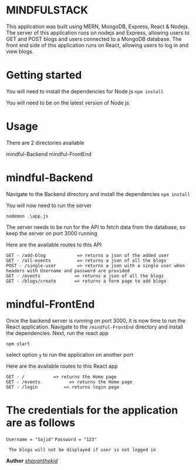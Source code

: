 # MINDFULSTACK 
This application was built using MERN, MongoDB, Express, React & Nodejs.
The server of this application runs on nodejs and Express, allowing users to GET and POST blogs and users connected to a MongoDB database.
The front end side of this application runs on React, allowing users to log in and view blogs.

#  Getting started
You will need to install the dependencies for Node js 
``npm install``

You will need to be on the latest version of Node js

# Usage

There are 2 directories available

mindful-Backend
mindful-FrontEnd

# mindful-Backend
Navigate to the Backend directory and install the dependencies
`npm install`

You will now need to run the server

`nodemon .\app.js`

The server needs to be run for the API to fetch data from the database, so keep the server on port 3000 running 

Here are the available routes to this API
````
GET - /add-blog            => returns a json of the added user
GET - /all-events          => returns a json of all the blogs 
POST - /single-user        => returns a json with a single user when headers with Username and password are provided
GET - /events             => returns a json of all the blogs
GET - /blogs/create       => returns a form page to add blogs
````
# mindful-FrontEnd

Once the backend server is running on port 3000, it is now time to run the React application.
Navigate to the `/mindful-FrontEnd` directory and install the dependencies.
Next, run the react app

`npm start`

select option `y` to run the application on another port

Here are the available routes to this React app

````
GET - /           => returns the Home page
GET - /events           => returns the Home page
GET - /login          => returns login page 
````

# The credentials for the application are as follows

`Username = "Sajid"`
`Password = "123"`

`````
 The blogs will not be displayed if user is not logged in
`````

**Author** _[shayanthekid](https://github.com/shayanthekid)_
